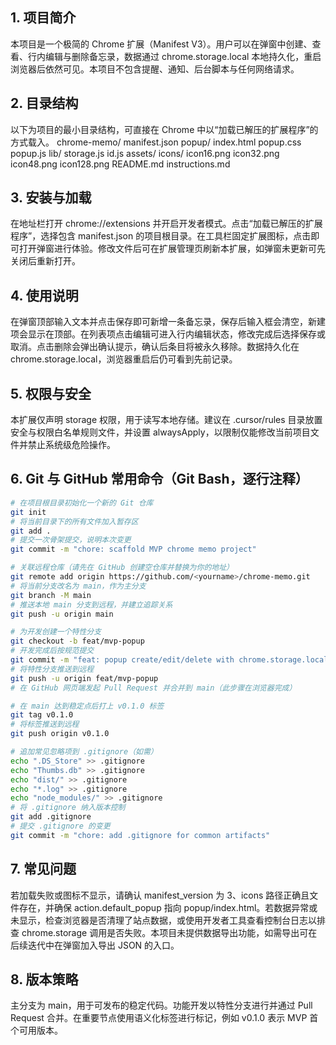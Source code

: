 ## 1. 项目简介
本项目是一个极简的 Chrome 扩展（Manifest V3）。用户可以在弹窗中创建、查看、行内编辑与删除备忘录，数据通过 chrome.storage.local 本地持久化，重启浏览器后依然可见。本项目不包含提醒、通知、后台脚本与任何网络请求。

## 2. 目录结构
以下为项目的最小目录结构，可直接在 Chrome 中以“加载已解压的扩展程序”的方式载入。
chrome-memo/
manifest.json
popup/
index.html
popup.css
popup.js
lib/
storage.js
id.js
assets/
icons/
icon16.png
icon32.png
icon48.png
icon128.png
README.md
instructions.md

## 3. 安装与加载
在地址栏打开 chrome://extensions 并开启开发者模式。点击“加载已解压的扩展程序”，选择包含 manifest.json 的项目根目录。在工具栏固定扩展图标，点击即可打开弹窗进行体验。修改文件后可在扩展管理页刷新本扩展，如弹窗未更新可先关闭后重新打开。

## 4. 使用说明
在弹窗顶部输入文本并点击保存即可新增一条备忘录，保存后输入框会清空，新建项会显示在顶部。在列表项点击编辑可进入行内编辑状态，修改完成后选择保存或取消。点击删除会弹出确认提示，确认后条目将被永久移除。数据持久化在 chrome.storage.local，浏览器重启后仍可看到先前记录。

## 5. 权限与安全
本扩展仅声明 storage 权限，用于读写本地存储。建议在 .cursor/rules 目录放置安全与权限白名单规则文件，并设置 alwaysApply，以限制仅能修改当前项目文件并禁止系统级危险操作。

## 6. Git 与 GitHub 常用命令（Git Bash，逐行注释）
```bash
# 在项目根目录初始化一个新的 Git 仓库
git init
# 将当前目录下的所有文件加入暂存区
git add .
# 提交一次骨架提交，说明本次变更
git commit -m "chore: scaffold MVP chrome memo project"

# 关联远程仓库（请先在 GitHub 创建空仓库并替换为你的地址）
git remote add origin https://github.com/<yourname>/chrome-memo.git
# 将当前分支改名为 main，作为主分支
git branch -M main
# 推送本地 main 分支到远程，并建立追踪关系
git push -u origin main

# 为开发创建一个特性分支
git checkout -b feat/mvp-popup
# 开发完成后按规范提交
git commit -m "feat: popup create/edit/delete with chrome.storage.local"
# 将特性分支推送到远程
git push -u origin feat/mvp-popup
# 在 GitHub 网页端发起 Pull Request 并合并到 main（此步骤在浏览器完成）

# 在 main 达到稳定点后打上 v0.1.0 标签
git tag v0.1.0
# 将标签推送到远程
git push origin v0.1.0

# 追加常见忽略项到 .gitignore（如需）
echo ".DS_Store" >> .gitignore
echo "Thumbs.db" >> .gitignore
echo "dist/" >> .gitignore
echo "*.log" >> .gitignore
echo "node_modules/" >> .gitignore
# 将 .gitignore 纳入版本控制
git add .gitignore
# 提交 .gitignore 的变更
git commit -m "chore: add .gitignore for common artifacts"
```

## 7. 常见问题
若加载失败或图标不显示，请确认 manifest_version 为 3、icons 路径正确且文件存在，并确保 action.default_popup 指向 popup/index.html。若数据异常或未显示，检查浏览器是否清理了站点数据，或使用开发者工具查看控制台日志以排查 chrome.storage 调用是否失败。本项目未提供数据导出功能，如需导出可在后续迭代中在弹窗加入导出 JSON 的入口。

## 8. 版本策略
主分支为 main，用于可发布的稳定代码。功能开发以特性分支进行并通过 Pull Request 合并。在重要节点使用语义化标签进行标记，例如 v0.1.0 表示 MVP 首个可用版本。
